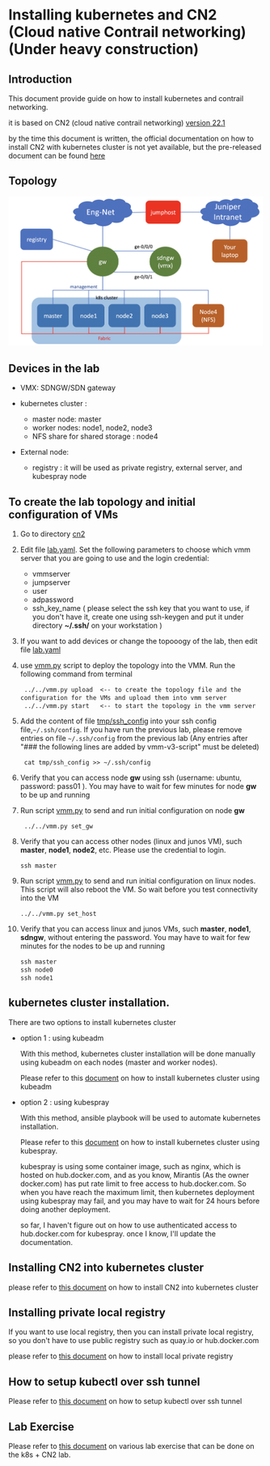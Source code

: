 # Installing kubernetes and CN2 (Cloud native Contrail networking) (Under heavy construction)
## Introduction 

This document provide guide on how to install kubernetes and contrail networking.

it is based on CN2 (cloud native contrail networking) [version 22.1](https://www.juniper.net/documentation/us/en/software/cn-cloud-native22/release-notes/22.1/cn-cloud-native-release-notes-22.1/topics/concept/cn-cloud-native-22.1-supported-platforms.html)

by the time this document is written, the official documentation on how to install CN2 with kubernetes cluster is not yet available, but the pre-released document can be found [here](https://uat.juniper.net/documentation/test/us/en/software/cn-cloud-native/cn-cloud-native-k8s-install-and-lcm/cn-cloud-native-k8s-install-and-lcm.pdf)


## Topology
![topology](images/topology.png)

## Devices in the lab
- VMX: SDNGW/SDN gateway 

- kubernetes cluster :
  - master node: master
  - worker nodes: node1, node2, node3
  - NFS share for shared storage : node4

- External node:
  - registry : it will be used as private registry, external server, and kubespray node

## To create the lab topology and initial configuration of VMs
1. Go to directory [cn2](./)

2. Edit file [lab.yaml](./lab.yaml). Set the following parameters to choose which vmm server that you are going to use and the login credential:
    - vmmserver 
    - jumpserver
    - user 
    - adpassword
    - ssh_key_name ( please select the ssh key that you want to use, if you don't have it, create one using ssh-keygen and put it under directory **~/.ssh/** on your workstation )
3. If you want to add devices or change the topooogy of the lab, then edit file [lab.yaml](lab.yaml)
4. use [vmm.py](../../vmm.py) script to deploy the topology into the VMM. Run the following command from terminal

        ../../vmm.py upload  <-- to create the topology file and the configuration for the VMs and upload them into vmm server
        ../../vmm.py start   <-- to start the topology in the vmm server

5. Add the content of file [tmp/ssh_config](tmp/ssh_config) into your ssh config file,`~/.ssh/config`. If you have run the previous lab, please remove entries on file `~/.ssh/config` from the previous lab (Any entries after "### the following lines are added by vmm-v3-script" must be deleted)

        cat tmp/ssh_config >> ~/.ssh/config

8. Verify that you can access node **gw** using ssh (username: ubuntu,  password: pass01 ). You may have to wait for few minutes for node **gw** to be up and running
9. Run script [vmm.py](../../vmm.py) to send and run initial configuration on node **gw**

        ../../vmm.py set_gw

10. Verify that you can access other nodes (linux and junos VM), such **master**, **node1**, **node2**, etc. Please use the credential to login.

        ssh master

11. Run script [vmm.py](../../vmm.py) to send and run initial configuration on linux nodes. This script will also reboot the VM. So wait before you test connectivity into the VM

        ../../vmm.py set_host

11. Verify that you can access linux and junos VMs, such **master**, **node1**, **sdngw**, without entering the password. You may have to wait for few minutes for the nodes to be up and running

        ssh master
        ssh node0
        ssh node1

## kubernetes cluster installation.

There are two options to install kubernetes cluster
- option 1 : using kubeadm
  
  With this method, kubernetes cluster installation will be done manually using kubeadm on each nodes (master and worker nodes).
  
  Please refer to this [document](install_k8s_using_kubeadm.md) on how to install kubernetes cluster using kubeadm

- option 2 : using kubespray

  With this method, ansible playbook will be used to automate kubernetes installation.

  Please refer to this [document](install_k8s_using_kubespray.md) on how to install kubernetes cluster using kubespray.

  kubespray is using some container image, such as nginx, which is hosted on hub.docker.com, and as you know, Mirantis (As the owner docker.com) has put rate limit to free access to hub.docker.com. So when you have reach the maximum limit, then kubernetes deployment using kubespray may fail, and you may have to wait for 24 hours before doing another deployment.

  so far, I haven't figure out on how to use authenticated access to hub.docker.com for kubespray. once I know, I'll update the documentation.

## Installing CN2 into kubernetes cluster
please refer to [this document](cn2_installation.md) on how to install CN2 into kubernetes cluster

## Installing private local registry

If you want to use local registry, then you can install private local registry, so you don't have to use public registry such as quay.io or hub.docker.com

please refer to [this document](private_registry_installation.md) on how to install local private registry

## How to setup kubectl over ssh tunnel

Please refer to [this document](kubectl_over_ssh.md) on how to setup kubectl over ssh tunnel

## Lab Exercise

Please refer to [this document](lab_exercise/README.md) on various lab exercise that can be done on the k8s + CN2 lab.


